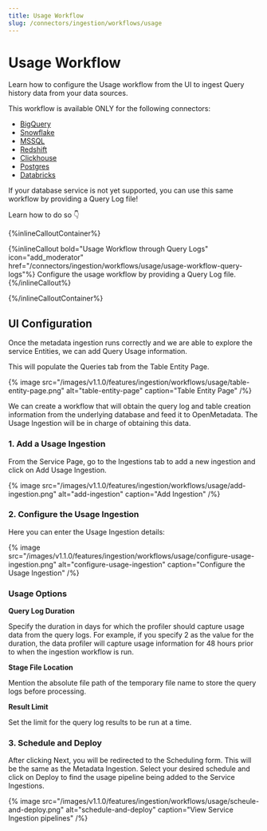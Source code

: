```yaml
---
title: Usage Workflow
slug: /connectors/ingestion/workflows/usage
---
```


# Usage Workflow

Learn how to configure the Usage workflow from the UI to ingest Query history data from your data sources.

This workflow is available ONLY for the following connectors:

- [BigQuery](/connectors/database/bigquery)
- [Snowflake](/connectors/database/snowflake)
- [MSSQL](/connectors/database/mssql)
- [Redshift](/connectors/database/redshift)
- [Clickhouse](/connectors/database/clickhouse)
- [Postgres](/connectors/database/postgres)
- [Databricks](/connectors/database/databricks)

If your database service is not yet supported, you can use this same workflow by providing a Query Log file!

Learn how to do so 👇

{%inlineCalloutContainer%}

{%inlineCallout
  bold="Usage Workflow through Query Logs"
  icon="add_moderator"
  href="/connectors/ingestion/workflows/usage/usage-workflow-query-logs"%}
Configure the usage workflow by providing a Query Log file.
{%/inlineCallout%}

{%/inlineCalloutContainer%}

## UI Configuration

Once the metadata ingestion runs correctly and we are able to explore the service Entities, we can add Query Usage information.

This will populate the Queries tab from the Table Entity Page.

{% image
  src="/images/v1.1.0/features/ingestion/workflows/usage/table-entity-page.png"
  alt="table-entity-page"
  caption="Table Entity Page"
 /%}

We can create a workflow that will obtain the query log and table creation information from the underlying database and feed it to OpenMetadata. The Usage Ingestion will be in charge of obtaining this data.

### 1. Add a Usage Ingestion

From the Service Page, go to the Ingestions tab to add a new ingestion and click on Add Usage Ingestion.

{% image
  src="/images/v1.1.0/features/ingestion/workflows/usage/add-ingestion.png"
  alt="add-ingestion"
  caption="Add Ingestion"
 /%}


### 2. Configure the Usage Ingestion

Here you can enter the Usage Ingestion details:

{% image
  src="/images/v1.1.0/features/ingestion/workflows/usage/configure-usage-ingestion.png"
  alt="configure-usage-ingestion"
  caption="Configure the Usage Ingestion"
 /%}


### Usage Options

**Query Log Duration**

Specify the duration in days for which the profiler should capture usage data from the query logs. For example, if you specify 2 as the value for the duration, the data profiler will capture usage information for 48 hours prior to when the ingestion workflow is run.

**Stage File Location**

Mention the absolute file path of the temporary file name to store the query logs before processing.

**Result Limit**

Set the limit for the query log results to be run at a time.


### 3. Schedule and Deploy

After clicking Next, you will be redirected to the Scheduling form. This will be the same as the Metadata Ingestion. Select your desired schedule and click on Deploy to find the usage pipeline being added to the Service Ingestions.

{% image
  src="/images/v1.1.0/features/ingestion/workflows/usage/scheule-and-deploy.png"
  alt="schedule-and-deploy"
  caption="View Service Ingestion pipelines"
 /%}


